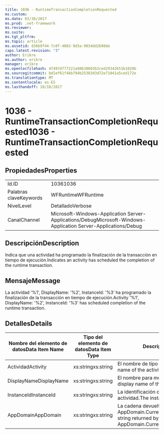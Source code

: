 ```yaml
---
title: 1036 - RuntimeTransactionCompletionRequested
ms.custom: 
ms.date: 03/30/2017
ms.prod: .net-framework
ms.reviewer: 
ms.suite: 
ms.tgt_pltfrm: 
ms.topic: article
ms.assetid: d36b9f44-7c0f-4083-9d3a-9034dd2b98de
caps.latest.revision: "3"
author: Erikre
ms.author: erikre
manager: erikre
ms.openlocfilehash: 4f497d777221a98b38603b2ced29342651b1020b
ms.sourcegitcommit: bd1ef61f4bb794b25383d3d72e71041a5ced172e
ms.translationtype: MT
ms.contentlocale: es-ES
ms.lasthandoff: 10/18/2017
---
```

# <a name="1036---runtimetransactioncompletionrequested"></a><span data-ttu-id="7b236-102">1036 - RuntimeTransactionCompletionRequested</span><span class="sxs-lookup"><span data-stu-id="7b236-102">1036 - RuntimeTransactionCompletionRequested</span></span>
## <a name="properties"></a><span data-ttu-id="7b236-103">Propiedades</span><span class="sxs-lookup"><span data-stu-id="7b236-103">Properties</span></span>  
  
|||  
|-|-|  
|<span data-ttu-id="7b236-104">Id.</span><span class="sxs-lookup"><span data-stu-id="7b236-104">ID</span></span>|<span data-ttu-id="7b236-105">1036</span><span class="sxs-lookup"><span data-stu-id="7b236-105">1036</span></span>|  
|<span data-ttu-id="7b236-106">Palabras clave</span><span class="sxs-lookup"><span data-stu-id="7b236-106">Keywords</span></span>|<span data-ttu-id="7b236-107">WFRuntime</span><span class="sxs-lookup"><span data-stu-id="7b236-107">WFRuntime</span></span>|  
|<span data-ttu-id="7b236-108">Nivel</span><span class="sxs-lookup"><span data-stu-id="7b236-108">Level</span></span>|<span data-ttu-id="7b236-109">Detallado</span><span class="sxs-lookup"><span data-stu-id="7b236-109">Verbose</span></span>|  
|<span data-ttu-id="7b236-110">Canal</span><span class="sxs-lookup"><span data-stu-id="7b236-110">Channel</span></span>|<span data-ttu-id="7b236-111">Microsoft-Windows-Application Server-Applications/Debug</span><span class="sxs-lookup"><span data-stu-id="7b236-111">Microsoft-Windows-Application Server-Applications/Debug</span></span>|  
  
## <a name="description"></a><span data-ttu-id="7b236-112">Descripción</span><span class="sxs-lookup"><span data-stu-id="7b236-112">Description</span></span>  
 <span data-ttu-id="7b236-113">Indica que una actividad ha programado la finalización de la transacción en tiempo de ejecución.</span><span class="sxs-lookup"><span data-stu-id="7b236-113">Indicates an activity has scheduled the completion of the runtime transaction.</span></span>  
  
## <a name="message"></a><span data-ttu-id="7b236-114">Mensaje</span><span class="sxs-lookup"><span data-stu-id="7b236-114">Message</span></span>  
 <span data-ttu-id="7b236-115">La actividad '%1', DisplayName: '%2', InstanceId: '%3' ha programado la finalización de la transacción en tiempo de ejecución.</span><span class="sxs-lookup"><span data-stu-id="7b236-115">Activity '%1', DisplayName: '%2', InstanceId: '%3' has scheduled completion of the runtime transaction.</span></span>  
  
## <a name="details"></a><span data-ttu-id="7b236-116">Detalles</span><span class="sxs-lookup"><span data-stu-id="7b236-116">Details</span></span>  
  
|<span data-ttu-id="7b236-117">Nombre del elemento de datos</span><span class="sxs-lookup"><span data-stu-id="7b236-117">Data Item Name</span></span>|<span data-ttu-id="7b236-118">Tipo del elemento de datos</span><span class="sxs-lookup"><span data-stu-id="7b236-118">Data Item Type</span></span>|<span data-ttu-id="7b236-119">Descripción</span><span class="sxs-lookup"><span data-stu-id="7b236-119">Description</span></span>|  
|--------------------|--------------------|-----------------|  
|<span data-ttu-id="7b236-120">Actividad</span><span class="sxs-lookup"><span data-stu-id="7b236-120">Activity</span></span>|<span data-ttu-id="7b236-121">xs:string</span><span class="sxs-lookup"><span data-stu-id="7b236-121">xs:string</span></span>|<span data-ttu-id="7b236-122">El nombre de tipo de la actividad.</span><span class="sxs-lookup"><span data-stu-id="7b236-122">The type name of the activity.</span></span>|  
|<span data-ttu-id="7b236-123">DisplayName</span><span class="sxs-lookup"><span data-stu-id="7b236-123">DisplayName</span></span>|<span data-ttu-id="7b236-124">xs:string</span><span class="sxs-lookup"><span data-stu-id="7b236-124">xs:string</span></span>|<span data-ttu-id="7b236-125">El nombre para mostrar de la actividad.</span><span class="sxs-lookup"><span data-stu-id="7b236-125">The display name of the activity.</span></span>|  
|<span data-ttu-id="7b236-126">InstanceId</span><span class="sxs-lookup"><span data-stu-id="7b236-126">InstanceId</span></span>|<span data-ttu-id="7b236-127">xs:string</span><span class="sxs-lookup"><span data-stu-id="7b236-127">xs:string</span></span>|<span data-ttu-id="7b236-128">La identificación de instancia de la actividad.</span><span class="sxs-lookup"><span data-stu-id="7b236-128">The instance id of the activity.</span></span>|  
|<span data-ttu-id="7b236-129">AppDomain</span><span class="sxs-lookup"><span data-stu-id="7b236-129">AppDomain</span></span>|<span data-ttu-id="7b236-130">xs:string</span><span class="sxs-lookup"><span data-stu-id="7b236-130">xs:string</span></span>|<span data-ttu-id="7b236-131">La cadena devuelta por AppDomain.CurrentDomain.FriendlyName.</span><span class="sxs-lookup"><span data-stu-id="7b236-131">The string returned by AppDomain.CurrentDomain.FriendlyName.</span></span>|
